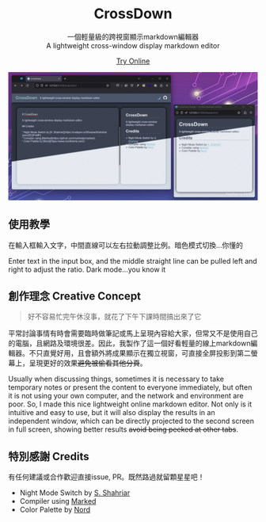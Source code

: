 <div align="center">

# CrossDown

一個輕量級的跨視窗顯示markdown編輯器  
A lightweight cross-window display markdown editor

[Try Online](https://edit-mr.github.io/CrossDown/)

![](site.webp)

</div>

## 使用教學

在輸入框輸入文字，中間直線可以左右拉動調整比例。暗色模式切換...你懂的

Enter text in the input box, and the middle straight line can be pulled left and right to adjust the ratio. Dark mode...you know it


## 創作理念 Creative Concept

> 好不容易忙完午休沒事，就花了下午下課時間搞出來了它

平常討論事情有時會需要臨時做筆記或馬上呈現內容給大家，但常又不是使用自己的電腦，且網路及環境很差。因此，我製作了這一個好看輕量的線上markdown編輯器。不只直覺好用，且會額外將成果顯示在獨立視窗，可直接全屏投影到第二螢幕上，呈現更好的效果~~避免被偷看其他分頁~~。

Usually when discussing things, sometimes it is necessary to take temporary notes or present the content to everyone immediately, but often it is not using your own computer, and the network and environment are poor.  So, I made this nice lightweight online markdown editor.  Not only is it intuitive and easy to use, but it will also display the results in an independent window, which can be directly projected to the second screen in full screen, showing better results ~~avoid being peeked at other tabs~~.

## 特別感謝 Credits

有任何建議或合作歡迎直接issue, PR。既然路過就留顆星星吧！

* Night Mode Switch by [S. Shahriar](https://codepen.io/ShadowShahriar/pen/ZEQPvMP)
* Compiler using [Marked](https://github.com/markedjs/marked)
* Color Palette by [Nord](https://www.nordtheme.com/)
